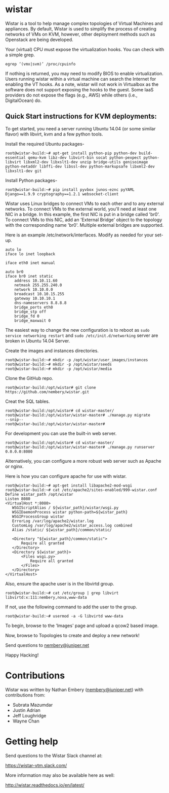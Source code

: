 wistar
======

Wistar is a tool to help manage complex topologies of Virtual Machines and appliances. By default, Wistar is used to simplify the process of creating networks of VMs on KVM, however, other deployment methods such as Openstack are being developed.

Your (virtual) CPU must expose the virtualization hooks. You can check with a simple grep.

`egrep ‘(vmx|svm)’ /proc/cpuinfo`

If nothing is returned, you may need to modify BIOS to enable virtualization. Users running wistar within a virtual machine can search the Internet for enabling the VT hooks. As a note, wistar will not work in Virtualbox as the software does not support exposing the hooks to the guest. Some IaaS providers do not expose the flags (e.g., AWS) while others (i.e., DigitalOcean) do. 
  
Quick Start instructions for KVM deployments:
-----

To get started, you need a server running Ubuntu 14.04 (or some similar flavor) with libvirt, kvm and a few python tools.

Install the required Ubuntu packages-
```
root@wistar-build:~# apt-get install python-pip python-dev build-essential qemu-kvm libz-dev libvirt-bin socat python-pexpect python-libvirt libxml2-dev libxslt1-dev unzip bridge-utils genisoimage python-netaddr libffi-dev libssl-dev python-markupsafe libxml2-dev libxslt1-dev git
```

Install Python packages-
```
root@wistar-build:~# pip install pyvbox junos-eznc pyYAML Django==1.9.9 cryptography==1.2.1 websocket-client
```


Wistar uses Linux bridges to connect VMs to each other and to any external networks. To connect VMs to the external world, you'll need at least one NIC in a bridge. In this example, the first NIC is put in a bridge called 'br0'. To connect VMs to this NIC, add an 'External Bridge' object to the topology with the corresponding name 'br0'. Multiple external bridges are supported.

Here is an example /etc/network/interfaces. Modify as needed for your set-up.
```
auto lo
iface lo inet loopback

iface eth0 inet manual

auto br0
iface br0 inet static
	address 10.10.11.60
	netmask 255.255.240.0
	network 10.10.0.0
	broadcast 10.10.15.255
	gateway 10.10.10.1
	dns-nameservers 8.8.8.8
	bridge_ports eth0
	bridge_stp off
	bridge_fd 0
	bridge_maxwait 0
```

The easiest way to change the new configuration is to reboot as `sudo service networking restart` and `sudo /etc/init.d/networking` server are broken in Ubuntu 14.04 Server.

Create the images and instances directories.
```
root@wistar-build:~# mkdir -p /opt/wistar/user_images/instances
root@wistar-build:~# mkdir -p /opt/wistar/seeds
root@wistar-build:~# mkdir -p /opt/wistar/media
```

Clone the GitHub repo.

```      
root@wistar-build:/opt/wistar# git clone https://github.com/nembery/wistar.git
```

Creat the SQL tables.

```
root@wistar-build:/opt/wistar# cd wistar-master/
root@wistar-build:/opt/wistar/wistar-master# ./manage.py migrate
--snip--
root@wistar-build:/opt/wistar/wistar-master#
```

For development you can use the built-in web server.
```
root@wistar-build:/opt/wistar# cd wistar-master/
root@wistar-build:/opt/wistar/wistar-master# ./manage.py runserver 0.0.0.0:8080
```
Alternatively, you can configure a more robust web server such as Apache or nginx.

Here is how you can configure apache for use with wistar.
 ```
root@wistar-build:~# apt-get install libapache2-mod-wsgi
root@wistar-build:~# cat /etc/apache2/sites-enabled/999-wistar.conf
Define wistar_path /opt/wistar
Listen 8080
<VirtualHost *:8080>
	WSGIScriptAlias / ${wistar_path}/wistar/wsgi.py
	WSGIDaemonProcess wistar python-path=${wistar_path}
	WSGIProcessGroup wistar
	ErrorLog /var/log/apache2/wistar.log
	CustomLog /var/log/apache2/wistar_access.log combined
	Alias /static/ ${wistar_path}/common/static/

	<Directory "${wistar_path}/common/static">
		Require all granted
	</Directory>
	<Directory ${wistar_path}>
		<Files wsgi.py>
			Require all granted
		</Files>
	</Directory>
</VirtualHost>
```

Also, ensure the apache user is in the libvirtd group.
```
root@wistar-build:~# cat /etc/group | grep libvirt
libvirtd:x:111:nembery,nova,www-data
```
If not, use the following command to add the user to the group.
```
root@wistar-build:~# usermod -a -G libvirtd www-data
```

To begin, browse to the 'Images' page and upload a qcow2 based image.

Now, browse to Topologies to create and deploy a new network!

Send questions to nembery@juniper.net

Happy Hacking!

# Contributions
Wistar was written by Nathan Embery (nembery@juniper.net) with contributions from:
- Subrata Mazumdar
- Justin Adrian
- Jeff Loughridge
- Wayne Chan

# Getting help
Send questions to the Wistar Slack channel at:

https://wistar-vtm.slack.com/

More information may also be available here as well:

http://wistar.readthedocs.io/en/latest/



